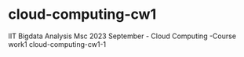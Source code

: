 # cloud-computing-cw1
IIT Bigdata Analysis Msc 2023 September - Cloud Computing -Course work1
cloud-computing-cw1-1